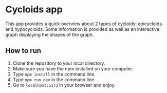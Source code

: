 # Cycloids app

This app provides a quick overview about 2 types of cycloids: epicycloids and hypocycloids. Some information is provided as well as an interactive graph displaying the shapes of the graph.

## How to run

1. Clone the repository to your local directory.
2. Make sure you have the npm installed on your computer.
3. Type `npm install` in the command line.
4. Type `npm run dev` in the command line.
5. Go to `localhost:5173` in your browser and enjoy.
